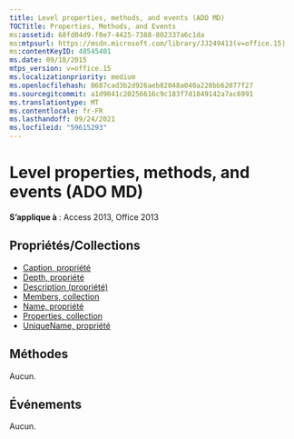 ```yaml
---
title: Level properties, methods, and events (ADO MD)
TOCTitle: Properties, Methods, and Events
ms:assetid: 68fd04d9-f0e7-4425-7388-802337a6c1da
ms:mtpsurl: https://msdn.microsoft.com/library/JJ249413(v=office.15)
ms:contentKeyID: 48545401
ms.date: 09/18/2015
mtps_version: v=office.15
ms.localizationpriority: medium
ms.openlocfilehash: 8687cad3b2d926aeb82048a040a228bb62077f27
ms.sourcegitcommit: a1d9041c20256616c9c183f7d1049142a7ac6991
ms.translationtype: MT
ms.contentlocale: fr-FR
ms.lasthandoff: 09/24/2021
ms.locfileid: "59615293"
---
```

# <a name="level-properties-methods-and-events-ado-md"></a>Level properties, methods, and events (ADO MD)

**S’applique à** : Access 2013, Office 2013

## <a name="propertiescollections"></a>Propriétés/Collections

- [Caption, propriété](caption-property-ado-md.md)
- [Depth, propriété](depth-property-ado-md.md)
- [Description (propriété)](description-property-ado-md.md)
- [Members, collection](members-collection-ado-md.md)
- [Name, propriété](name-property-ado-md.md)
- [Properties, collection](properties-collection-ado.md)
- [UniqueName, propriété](uniquename-property-ado-md.md)

## <a name="methods"></a>Méthodes

Aucun.

## <a name="events"></a>Événements

Aucun.

